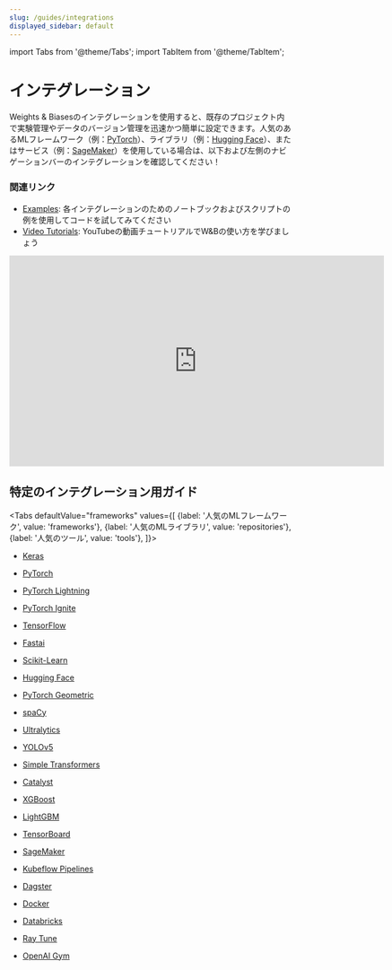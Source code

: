 ```yaml
---
slug: /guides/integrations
displayed_sidebar: default
---
```


import Tabs from '@theme/Tabs';
import TabItem from '@theme/TabItem';


# インテグレーション

Weights & Biasesのインテグレーションを使用すると、既存のプロジェクト内で実験管理やデータのバージョン管理を迅速かつ簡単に設定できます。人気のあるMLフレームワーク（例：[PyTorch](pytorch.md)）、ライブラリ（例：[Hugging Face](huggingface.md)）、またはサービス（例：[SageMaker](other/sagemaker.md)）を使用している場合は、以下および左側のナビゲーションバーのインテグレーションを確認してください！

### 関連リンク

* [Examples](https://github.com/wandb/examples): 各インテグレーションのためのノートブックおよびスクリプトの例を使用してコードを試してみてください
* [Video Tutorials](https://www.youtube.com/playlist?list=PLD80i8An1OEGajeVo15ohAQYF1Ttle0lk): YouTubeの動画チュートリアルでW&Bの使い方を学びましょう

<iframe width="668" height="376" src="https://www.youtube.com/embed/hmewPDNUNJs?list=PLD80i8An1OEGajeVo15ohAQYF1Ttle0lk" title="Log Your First Run With W&amp;B" frameborder="0" allow="accelerometer; autoplay; clipboard-write; encrypted-media; gyroscope; picture-in-picture; web-share" allowfullscreen></iframe>

## 特定のインテグレーション用ガイド

<Tabs
  defaultValue="frameworks"
  values={[
    {label: '人気のMLフレームワーク', value: 'frameworks'},
    {label: '人気のMLライブラリ', value: 'repositories'},
    {label: '人気のツール', value: 'tools'},
  ]}>
  <TabItem value="frameworks">

* [Keras](keras.md)
* [PyTorch](pytorch.md)
* [PyTorch Lightning](lightning.md)
* [PyTorch Ignite](other/ignite.md)
* [TensorFlow](tensorflow.md)
* [Fastai](fastai/README.md)
* [Scikit-Learn](scikit.md)


  </TabItem>
  <TabItem value="repositories">

* [Hugging Face](huggingface.md)
* [PyTorch Geometric](pytorch-geometric.md)
* [spaCy](spacy.md)
* [Ultralytics](ultralytics.md)
* [YOLOv5](yolov5.md)
* [Simple Transformers](other/simpletransformers.md)
* [Catalyst](other/catalyst.md)
* [XGBoost](xgboost.md)
* [LightGBM](lightgbm.md)


  </TabItem>
  <TabItem value="tools">

* [TensorBoard](tensorboard.md)
* [SageMaker](other/sagemaker.md)
* [Kubeflow Pipelines](other/kubeflow-pipelines-kfp.md)
* [Dagster](./dagster.md)
* [Docker](other/docker.md)
* [Databricks](other/databricks.md)
* [Ray Tune](other/ray-tune.md)
* [OpenAI Gym](other/openai-gym.md)


  </TabItem>
</Tabs>